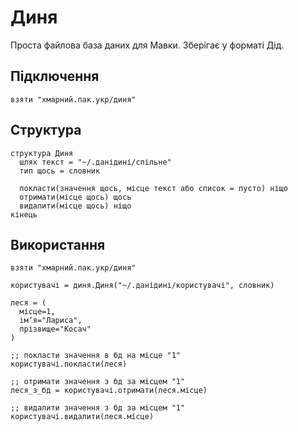 # Диня

Проста файлова база даних для Мавки. Зберігає у форматі Дід.

## Підключення

```мавка
взяти "хмарний.пак.укр/диня"
```

## Структура

```мавка
структура Диня
  шлях текст = "~/.данідині/спільне"
  тип щось = словник

  покласти(значення щось, місце текст або список = пусто) ніщо
  отримати(місце щось) щось
  видалити(місце щось) ніщо
кінець
```

## Використання

```мавка
взяти "хмарний.пак.укр/диня"

користувачі = диня.Диня("~/.данідині/користувачі", словник)

леся = (
  місце=1,
  імʼя="Лариса",
  прізвище="Косач"
)

;; покласти значення в бд на місце "1"
користувачі.покласти(леся)

;; отримати значення з бд за місцем "1"
леся_з_бд = користувачі.отримати(леся.місце)

;; видалити значення з бд за місцем "1"
користувачі.видалити(леся.місце)
```
